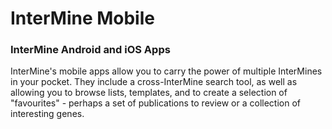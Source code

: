 # InterMine Mobile

### InterMine Android and iOS Apps

InterMine's mobile apps allow you to carry the power of multiple InterMines in your pocket. They include a cross-InterMine search tool, as well as allowing you to browse lists, templates, and to create a selection of "favourites" - perhaps a set of publications to review or a collection of interesting genes.

